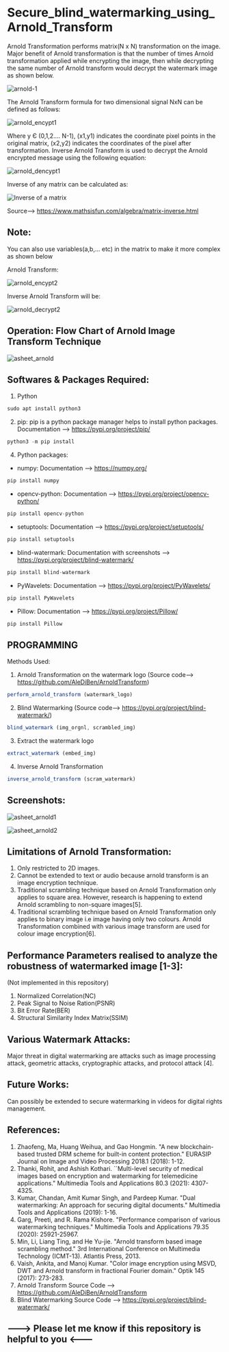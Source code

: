 # Secure_blind_watermarking_using_Arnold_Transform
Arnold Transformation performs matrix(N x N) transformation on the image. Major benefit of Arnold transformation is that the number of times Arnold transformation applied while encrypting the image, then while decrypting the same number of Arnold transform would decrypt the watermark image as shown below.

![arnold-1](https://user-images.githubusercontent.com/25420334/124324974-7ee3ad80-dba1-11eb-925b-71bf2b79357e.jpg)

The Arnold Transform formula for two dimensional signal NxN can be defined as follows:

![arnold_encypt1](https://user-images.githubusercontent.com/25420334/124325380-1a751e00-dba2-11eb-8a36-a769bb328c41.jpg)

Where y Є (0,1,2…. N-1), (x1,y1) indicates the coordinate pixel points in the original matrix, (x2,y2) indicates the coordinates of the pixel after transformation. Inverse Arnold Transform is used to decrypt the Arnold encrypted message using the following equation:

![arnold_dencypt1](https://user-images.githubusercontent.com/25420334/124325447-3ed0fa80-dba2-11eb-8100-b91e1cc08936.jpg)

Inverse of any matrix can be calculated as:

![Inverse of a matrix](https://user-images.githubusercontent.com/25420334/124325610-95d6cf80-dba2-11eb-9cd3-7fd9889f8387.png)

Source--> https://www.mathsisfun.com/algebra/matrix-inverse.html

## Note: 
You can also use variables(a,b,... etc) in the matrix to make it more complex as shown below

Arnold Transform:

![arnold_encypt2](https://user-images.githubusercontent.com/25420334/124325958-3cbb6b80-dba3-11eb-99c7-bae1570102b8.jpg)

Inverse Arnold Transform will be:

![arnold_decrypt2](https://user-images.githubusercontent.com/25420334/124326020-5d83c100-dba3-11eb-9ba9-6640b884a9ff.jpg)

## Operation: Flow Chart of Arnold Image Transform Technique

![asheet_arnold](https://user-images.githubusercontent.com/25420334/124326389-e4389e00-dba3-11eb-96aa-492309155846.png)

## Softwares & Packages Required:

1. Python
```javascript
sudo apt install python3
```
2. pip: pip is a python package manager helps to install python packages. Documentation --> https://pypi.org/project/pip/
```javascript
python3 -m pip install
```
4. Python packages:
- numpy: Documentation --> https://numpy.org/
```javascript
pip install numpy
```
- opencv-python: Documentation --> https://pypi.org/project/opencv-python/
```javascript
pip install opencv-python
```
- setuptools: Documentation --> https://pypi.org/project/setuptools/
```javascript
pip install setuptools
```
- blind-watermark: Documentation with screenshots --> https://pypi.org/project/blind-watermark/
```javascript
pip install blind-watermark
```
- PyWavelets: Documentation --> https://pypi.org/project/PyWavelets/
```javascript
pip install PyWavelets
```
- Pillow: Documentation --> https://pypi.org/project/Pillow/
```javascript
pip install Pillow
```

## PROGRAMMING

Methods Used:
1. Arnold Transformation on the watermark logo (Source code--> https://github.com/AleDiBen/ArnoldTransform)
```javascript
perform_arnold_transform (watermark_logo)
```
2. Blind Watermarking (Source code--> https://pypi.org/project/blind-watermark/)
```javascript
blind_watermark (img_orgnl, scrambled_img)
```
3. Extract the watermark logo
```javascript
extract_watermark (embed_img)
```
4. Inverse Arnold Transformation
```javascript
inverse_arnold_transform (scram_watermark)
```
## Screenshots:

![asheet_arnold1](https://user-images.githubusercontent.com/25420334/124364394-ddbb2c80-dc5e-11eb-9ba5-310d9e044eb9.jpg)

![asheet_arnold2](https://user-images.githubusercontent.com/25420334/124364401-ef9ccf80-dc5e-11eb-8384-b6b70c851391.jpg)

## Limitations of Arnold Transformation:
1.	Only restricted to 2D images.
2.	Cannot be extended to text or audio because arnold transform is an image encryption technique.
3.	Traditional scrambling technique based on Arnold Transformation only applies to square area. However, research is happening to extend Arnold scrambling to non-square images[5].
4.	Traditional scrambling technique based on Arnold Transformation only applies to binary image i.e image having only two colours. Arnold Transformation combined with various  image transform are used for colour image encryption[6].

## Performance Parameters realised to analyze the robustness of watermarked image [1-3]:
(Not implemented in this repository)
1. Normalized Correlation(NC)
2. Peak Signal to Noise Ration(PSNR)
3. Bit Error Rate(BER)
4. Structural Similarity Index Matrix(SSIM)

## Various Watermark Attacks:
Major threat in digital watermarking are attacks such as image processing attack, geometric attacks, cryptographic attacks, and protocol attack [4].

## Future Works:
Can possibly be extended to secure watermarking in videos for digital rights management.

## References:
1.	Zhaofeng, Ma, Huang Weihua, and Gao Hongmin. "A new blockchain-based trusted DRM scheme for built-in content protection." EURASIP Journal on Image and Video Processing 2018.1 (2018): 1-12.
2.	Thanki, Rohit, and Ashish Kothari. ``Multi-level security of medical images based on encryption and watermarking for telemedicine applications." Multimedia Tools and Applications 80.3 (2021): 4307-4325.
3.	Kumar, Chandan, Amit Kumar Singh, and Pardeep Kumar. "Dual watermarking: An approach for securing digital documents." Multimedia Tools and Applications (2019): 1-16.
4.	Garg, Preeti, and R. Rama Kishore. "Performance comparison of various watermarking techniques." Multimedia Tools and Applications 79.35 (2020): 25921-25967.
5.	Min, Li, Liang Ting, and He Yu-jie. "Arnold transform based image scrambling method." 3rd International Conference on Multimedia Technology (ICMT-13). Atlantis Press, 2013.
6.	Vaish, Ankita, and Manoj Kumar. "Color image encryption using MSVD, DWT and Arnold transform in fractional Fourier domain." Optik 145 (2017): 273-283.
7.	Arnold Transform Source Code --> https://github.com/AleDiBen/ArnoldTransform
8.	Blind Watermarking Source Code --> https://pypi.org/project/blind-watermark/

## ---> Please let me know if this repository is helpful to you <---
